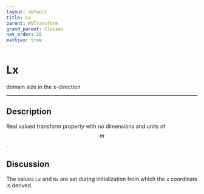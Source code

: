 ```yaml
---
layout: default
title: Lx
parent: WVTransform
grand_parent: Classes
nav_order: 28
mathjax: true
---
```


#  Lx

domain size in the x-direction


---

## Description
Real valued transform property with no dimensions and units of $$m$$.

## Discussion

The values `Lx` and `Nx` are set during initialization from which the `x` coordinate is derived.

